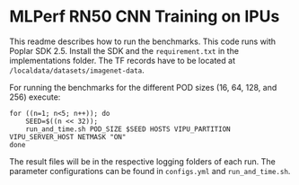 # MLPerf RN50 CNN Training on IPUs

This readme describes how to run the benchmarks. This code runs with Poplar SDK 2.5.
Install the SDK and the `requirement.txt` in the implementations folder.
The TF records have to be located at `/localdata/datasets/imagenet-data`.

For running the benchmarks for the different POD sizes (16, 64, 128, and 256) execute:

```
for ((n=1; n<5; n++)); do
	SEED=$((n << 32));
	run_and_time.sh POD_SIZE $SEED HOSTS VIPU_PARTITION VIPU_SERVER_HOST NETMASK "ON"
done
```

The result files will be in the respective logging folders of each run.
The parameter configurations can be found in `configs.yml` and `run_and_time.sh`.
